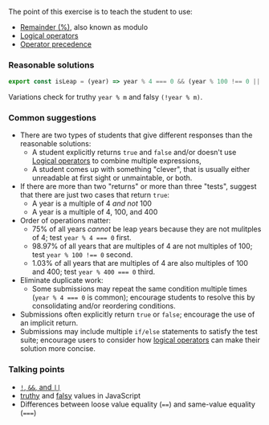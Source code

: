 The point of this exercise is to teach the student to use:
- [Remainder (%)](https://developer.mozilla.org/en-US/docs/Web/JavaScript/Reference/Operators/Arithmetic_Operators#Remainder_()), also known as modulo
- [Logical operators](https://developer.mozilla.org/en-US/docs/Web/JavaScript/Reference/Operators/Logical_Operators)
- [Operator precedence](https://developer.mozilla.org/en-US/docs/Web/JavaScript/Reference/Operators/Operator_Precedence)

### Reasonable solutions

```javascript
export const isLeap = (year) => year % 4 === 0 && (year % 100 !== 0 || year % 400 === 0);
```
Variations check for truthy `year % m` and falsy `(!year % m)`.

### Common suggestions
- There are two types of students that give different responses than the reasonable solutions:
  - A student explicitly returns `true` and `false` and/or doesn't use [Logical operators](https://developer.mozilla.org/en-US/docs/Web/JavaScript/Reference/Operators/Logical_Operators) to combine multiple expressions,
  - A student comes up with something "clever", that is usually either unreadable at first sight or unmaintable, or both.
- If there are more than two "returns" or more than three "tests", suggest that there are just two cases that return `true`:
  - A year is a multiple of 4 *and not* 100
  - A year is a multiple of 4, 100, and 400
- Order of operations matter:
  - 75% of all years *cannot* be leap years because they are not mulitples of 4; test `year % 4 === 0` first.
  - 98.97% of all years that are multiples of 4 are not multiples of 100; test `year % 100 !== 0` second.
  - 1.03% of all years that are multiples of 4 are also multiples of 100 and 400; test `year % 400 === 0` third.
- Eliminate duplicate work:
  -  Some submissions may repeat the same condition multiple times (`year % 4 === 0` is common); encourage students to resolve this by consolidating and/or reordering conditions.
- Submissions often explicitly return `true` or `false`; encourage the use of an implicit return.
- Submissions may include multiple `if/else` statements to satisfy the test suite; encourage users to consider how [logical operators](https://developer.mozilla.org/en-US/docs/Web/JavaScript/Reference/Operators/Logical_Operators) can make their solution more concise.

### Talking points
- [`!`, `&&`, and `||`](https://developer.mozilla.org/en-US/docs/Web/JavaScript/Reference/Operators/Logical_Operators)
- [truthy](https://developer.mozilla.org/en-US/docs/Glossary/Truthy) and [falsy](https://developer.mozilla.org/en-US/docs/Glossary/Falsy) values in JavaScript
- Differences between loose value equality (`==`) and same-value equality (`===`)
